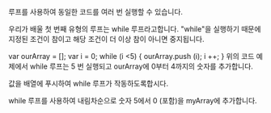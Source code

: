 루프를 사용하여 동일한 코드를 여러 번 실행할 수 있습니다.

우리가 배울 첫 번째 유형의 루프는 while 루프라고합니다. "while"을 실행하기 때문에 지정된 조건이 참이고 해당 조건이 더 이상 참이 아니면 중지됩니다.

var ourArray = [];
var i = 0;
while (i <5) {
  ourArray.push (i);
  i ++;
}
위의 코드 예제에서 while 루프는 5 번 실행되고 ourArray에 0부터 4까지의 숫자를 추가합니다.

값을 배열에 푸시하여 while 루프가 작동하도록합시다.

while 루프를 사용하여 내림차순으로 숫자 5에서 0 (포함)을 myArray에 추가합니다.
